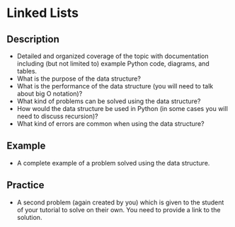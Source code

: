 
# Linked Lists

## Description
- Detailed and organized coverage of the topic with documentation including (but not limited to) example Python code, diagrams, and tables.
- What is the purpose of the data structure?
- What is the performance of the data structure (you will need to talk about big O notation)?
- What kind of problems can be solved using the data structure?
- How would the data structure be used in Python (in some cases you will need to discuss recursion)?
- What kind of errors are common when using the data structure?

## Example
- A complete example of a problem solved using the data structure.

## Practice
- A second problem (again created by you) which is given to the student of your tutorial to solve on their own. You need to provide a link to the solution.
